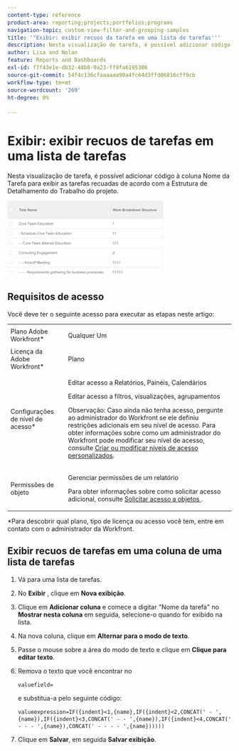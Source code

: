 ```yaml
---
content-type: reference
product-area: reporting;projects;portfolios;programs
navigation-topic: custom-view-filter-and-grouping-samples
title: '"Exibir: exibir recuos da tarefa em uma lista de tarefas'''
description: Nesta visualização de tarefa, é possível adicionar código à coluna Nome da Tarefa para exibir as tarefas recuadas de acordo com a Estrutura de Detalhamento do Trabalho do projeto.
author: Lisa and Nolan
feature: Reports and Dashboards
exl-id: f7f43e1e-db32-48b8-9a23-ff9fa6195386
source-git-commit: 54f4c136cfaaaaaa90a4fc64d3ffd06816cff9cb
workflow-type: tm+mt
source-wordcount: '269'
ht-degree: 0%

---
```


# Exibir: exibir recuos de tarefas em uma lista de tarefas

Nesta visualização de tarefa, é possível adicionar código à coluna Nome da Tarefa para exibir as tarefas recuadas de acordo com a Estrutura de Detalhamento do Trabalho do projeto.

![](assets/view-text-mode-indentation-task-list-350x171.png)

## Requisitos de acesso

Você deve ter o seguinte acesso para executar as etapas neste artigo:

<table style="table-layout:auto"> 
 <col> 
 <col> 
 <tbody> 
  <tr> 
   <td role="rowheader">Plano Adobe Workfront*</td> 
   <td> <p>Qualquer Um</p> </td> 
  </tr> 
  <tr> 
   <td role="rowheader">Licença da Adobe Workfront*</td> 
   <td> <p>Plano </p> </td> 
  </tr> 
  <tr> 
   <td role="rowheader">Configurações de nível de acesso*</td> 
   <td> <p>Editar acesso a Relatórios, Painéis, Calendários</p> <p>Editar acesso a filtros, visualizações, agrupamentos</p> <p>Observação: Caso ainda não tenha acesso, pergunte ao administrador do Workfront se ele definiu restrições adicionais em seu nível de acesso. Para obter informações sobre como um administrador do Workfront pode modificar seu nível de acesso, consulte <a href="../../../administration-and-setup/add-users/configure-and-grant-access/create-modify-access-levels.md" class="MCXref xref">Criar ou modificar níveis de acesso personalizados</a>.</p> </td> 
  </tr> 
  <tr> 
   <td role="rowheader">Permissões de objeto</td> 
   <td> <p>Gerenciar permissões de um relatório</p> <p>Para obter informações sobre como solicitar acesso adicional, consulte <a href="../../../workfront-basics/grant-and-request-access-to-objects/request-access.md" class="MCXref xref">Solicitar acesso a objetos </a>.</p> </td> 
  </tr> 
 </tbody> 
</table>

&#42;Para descobrir qual plano, tipo de licença ou acesso você tem, entre em contato com o administrador da Workfront.

## Exibir recuos de tarefas em uma coluna de uma lista de tarefas

1. Vá para uma lista de tarefas.
1. No **Exibir** , clique em **Nova exibição**.

1. Clique em **Adicionar coluna** e comece a digitar &quot;Nome da tarefa&quot; no **Mostrar nesta coluna** em seguida, selecione-o quando for exibido na lista.

1. Na nova coluna, clique em **Alternar para o modo de texto**.
1. Passe o mouse sobre a área do modo de texto e clique em **Clique para editar texto**.
1. Remova o texto que você encontrar no

   ```
   valuefield=
   ```

   e substitua-a pelo seguinte código:

   ```
   valueexpression=IF({indent}<1,{name},IF({indent}<2,CONCAT(' - ',{name}),IF({indent}<3,CONCAT(' - - ',{name}),IF({indent}<4,CONCAT(' - - - ',{name}),CONCAT(' - - - - ',{name})))))
   ```

1. Clique em **Salvar**, em seguida **Salvar exibição**.
